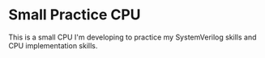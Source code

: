 # Small Practice CPU
This is a small CPU I'm developing to practice my SystemVerilog skills and
CPU implementation skills.

